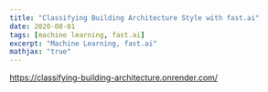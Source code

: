 ```yaml
---
title: "Classifying Building Architecture Style with fast.ai"
date: 2020-08-01
tags: [machine learning, fast.ai]
excerpt: "Machine Learning, fast.ai"
mathjax: "true"
---
```


https://classifying-building-architecture.onrender.com/
